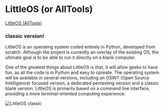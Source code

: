 # LittleOS (or AllTools)

[LittleOS (AllTools)](https://github.com/dainci/LittleOS/assets/91798430/726e9b3a-812a-432e-91c2-7ab3c184569b)

### classic version!


LittleOS is an operating system coded entirely in Python, developed from scratch. Although the project is currently an overlay of the existing OS, the ultimate goal is to be able to run it directly on a blank computer.

One of the greatest things about LittleOS is that, it will allow geeks to have fun, as all the code is in Python and easy to opreate. The operating system will be available in several versions, including an OSINT (Open Source Intelligence) focused version, a dedicated pentesting version and a classic blank version. LittleOS is primarily based on a command line interface, providing a more terminal-oriented computing experience.

![LittleOS classic](https://github.com/dainci/LittleOS/assets/91798430/7326afa3-3720-46bf-bfab-5b6fb1807a23)


